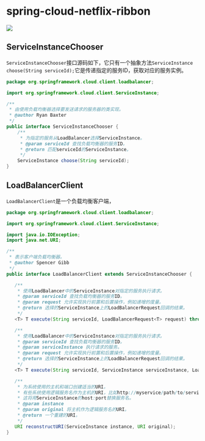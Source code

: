 # spring-cloud-netflix-ribbon



![](C:\Users\HP\Desktop\md\RibbonLoadBalancerClient.png)

## ServiceInstanceChooser

`ServiceInstanceChooser`接口源码如下，它只有一个抽象方法`ServiceInstance choose(String serviceId);`它是传递指定的服务ID，获取对应的服务实例。

```java
package org.springframework.cloud.client.loadbalancer;

import org.springframework.cloud.client.ServiceInstance;

/**
 * 由使用负载均衡器选择要发送请求的服务器的类实现。
 * @author Ryan Baxter
 */
public interface ServiceInstanceChooser {
    /**
     * 为指定的服务从LoadBalancer选择ServiceInstance。
     * @param serviceId 查找负载均衡器的服务ID。
     * @return 匹配serviceId的ServiceInstance。
     */
    ServiceInstance choose(String serviceId);
}
```



## LoadBalancerClient

`LoadBalancerClient`是一个负载均衡客户端，

```java
package org.springframework.cloud.client.loadbalancer;

import org.springframework.cloud.client.ServiceInstance;

import java.io.IOException;
import java.net.URI;

/**
 * 表示客户端负载均衡器。
 * @author Spencer Gibb
 */
public interface LoadBalancerClient extends ServiceInstanceChooser {

   /**
    * 使用LoadBalancer中的ServiceInstance对指定的服务执行请求。
    * @param serviceId 查找负载均衡器的服务ID。
    * @param request 允许实现执行前置和后置操作，例如递增的度量。
    * @return 选择的ServiceInstance上的LoadBalancerRequest回调的结果。
    */
   <T> T execute(String serviceId, LoadBalancerRequest<T> request) throws IOException;

   /**
    * 使用LoadBalancer中的ServiceInstance对指定的服务执行请求。
    * @param serviceId 查找负载均衡器的服务ID。
    * @param serviceInstance 执行请求的服务。
    * @param request 允许实现执行前置和后置操作，例如递增的度量。
    * @return 选择的ServiceInstance上的LoadBalancerRequest回调的结果。
    */
   <T> T execute(String serviceId, ServiceInstance serviceInstance, LoadBalancerRequest<T> request) throws IOException;

   /**
    * 为系统使用的主机和端口创建适当的URI。
    * 有些系统使用逻辑服务名作为主机的URI，比如http://myservice/path/to/service。
    * 这将用ServiceInstance的host:port替换服务名。
    * @param instance
    * @param original 将主机作为逻辑服务名的URI。
    * @return 一个重建的URI。
    */
   URI reconstructURI(ServiceInstance instance, URI original);
}
```